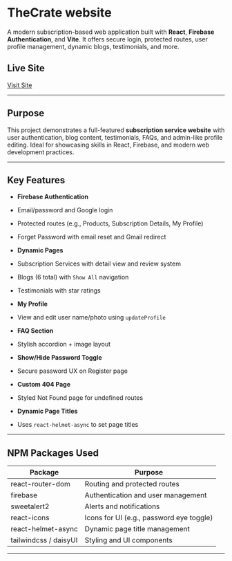 # TheCrate website

A modern subscription-based web application built with **React**, **Firebase Authentication**, and **Vite**. It offers secure login, protected routes, user profile management, dynamic blogs, testimonials, and more.

## Live Site

[Visit Site](https://subscription-box-website.vercel.app/)

---

## Purpose

This project demonstrates a full-featured **subscription service website** with user authentication, blog content, testimonials, FAQs, and admin-like profile editing. Ideal for showcasing skills in React, Firebase, and modern web development practices.

---

## Key Features

- **Firebase Authentication**

- Email/password and Google login
- Protected routes (e.g., Products, Subscription Details, My Profile)
- Forget Password with email reset and Gmail redirect

- **Dynamic Pages**

- Subscription Services with detail view and review system
- Blogs (6 total) with `Show All` navigation
- Testimonials with star ratings

- **My Profile**

- View and edit user name/photo using `updateProfile`

- **FAQ Section**

- Stylish accordion + image layout

- **Show/Hide Password Toggle**

- Secure password UX on Register page

- **Custom 404 Page**

- Styled Not Found page for undefined routes

- **Dynamic Page Titles**
- Uses `react-helmet-async` to set page titles

---

## NPM Packages Used

| Package               | Purpose                                  |
| --------------------- | ---------------------------------------- |
| react-router-dom      | Routing and protected routes             |
| firebase              | Authentication and user management       |
| sweetalert2           | Alerts and notifications                 |
| react-icons           | Icons for UI (e.g., password eye toggle) |
| react-helmet-async    | Dynamic page title management            |
| tailwindcss / daisyUI | Styling and UI components                |

---
